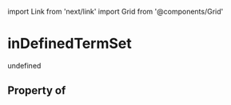 import Link from 'next/link'
import Grid from '@components/Grid'

# inDefinedTermSet

undefined

## Property of



